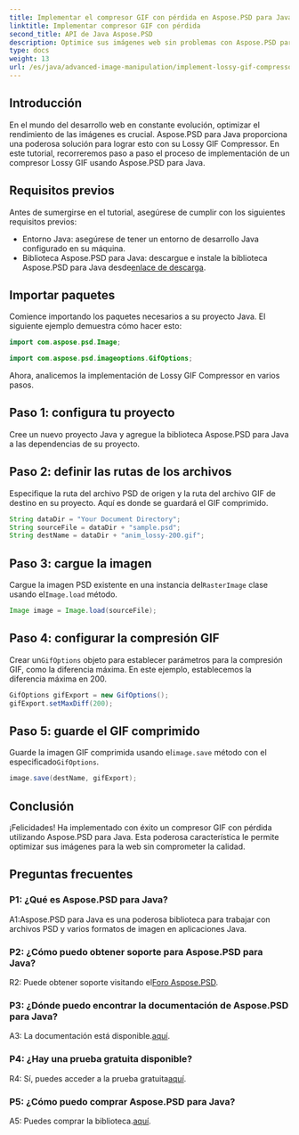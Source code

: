 ```yaml
---
title: Implementar el compresor GIF con pérdida en Aspose.PSD para Java
linktitle: Implementar compresor GIF con pérdida
second_title: API de Java Aspose.PSD
description: Optimice sus imágenes web sin problemas con Aspose.PSD para Lossy GIF Compressor de Java. Siga nuestra guía paso a paso para una implementación eficiente.
type: docs
weight: 13
url: /es/java/advanced-image-manipulation/implement-lossy-gif-compressor/
---
```

## Introducción

En el mundo del desarrollo web en constante evolución, optimizar el rendimiento de las imágenes es crucial. Aspose.PSD para Java proporciona una poderosa solución para lograr esto con su Lossy GIF Compressor. En este tutorial, recorreremos paso a paso el proceso de implementación de un compresor Lossy GIF usando Aspose.PSD para Java.

## Requisitos previos

Antes de sumergirse en el tutorial, asegúrese de cumplir con los siguientes requisitos previos:

- Entorno Java: asegúrese de tener un entorno de desarrollo Java configurado en su máquina.
-  Biblioteca Aspose.PSD para Java: descargue e instale la biblioteca Aspose.PSD para Java desde[enlace de descarga](https://releases.aspose.com/psd/java/).

## Importar paquetes

Comience importando los paquetes necesarios a su proyecto Java. El siguiente ejemplo demuestra cómo hacer esto:

```java
import com.aspose.psd.Image;

import com.aspose.psd.imageoptions.GifOptions;
```

Ahora, analicemos la implementación de Lossy GIF Compressor en varios pasos.

## Paso 1: configura tu proyecto

Cree un nuevo proyecto Java y agregue la biblioteca Aspose.PSD para Java a las dependencias de su proyecto.

## Paso 2: definir las rutas de los archivos

Especifique la ruta del archivo PSD de origen y la ruta del archivo GIF de destino en su proyecto. Aquí es donde se guardará el GIF comprimido.

```java
String dataDir = "Your Document Directory";
String sourceFile = dataDir + "sample.psd";
String destName = dataDir + "anim_lossy-200.gif";
```

## Paso 3: cargue la imagen

 Cargue la imagen PSD existente en una instancia del`RasterImage` clase usando el`Image.load` método.

```java
Image image = Image.load(sourceFile);
```

## Paso 4: configurar la compresión GIF

 Crear un`GifOptions` objeto para establecer parámetros para la compresión GIF, como la diferencia máxima. En este ejemplo, establecemos la diferencia máxima en 200.

```java
GifOptions gifExport = new GifOptions();
gifExport.setMaxDiff(200);
```

## Paso 5: guarde el GIF comprimido

 Guarde la imagen GIF comprimida usando el`image.save` método con el especificado`GifOptions`.

```java
image.save(destName, gifExport);
```

## Conclusión

¡Felicidades! Ha implementado con éxito un compresor GIF con pérdida utilizando Aspose.PSD para Java. Esta poderosa característica le permite optimizar sus imágenes para la web sin comprometer la calidad.

## Preguntas frecuentes

### P1: ¿Qué es Aspose.PSD para Java?

A1:Aspose.PSD para Java es una poderosa biblioteca para trabajar con archivos PSD y varios formatos de imagen en aplicaciones Java.

### P2: ¿Cómo puedo obtener soporte para Aspose.PSD para Java?

 R2: Puede obtener soporte visitando el[Foro Aspose.PSD](https://forum.aspose.com/c/psd/34).

### P3: ¿Dónde puedo encontrar la documentación de Aspose.PSD para Java?

A3: La documentación está disponible.[aquí](https://reference.aspose.com/psd/java/).

### P4: ¿Hay una prueba gratuita disponible?

 R4: Sí, puedes acceder a la prueba gratuita[aquí](https://releases.aspose.com/).

### P5: ¿Cómo puedo comprar Aspose.PSD para Java?

 A5: Puedes comprar la biblioteca.[aquí](https://purchase.aspose.com/buy).